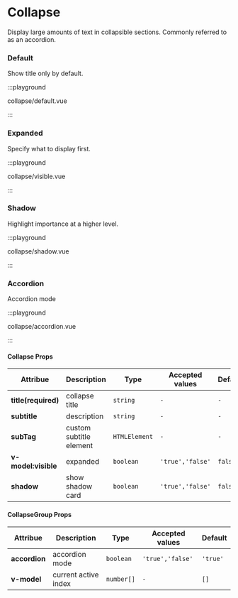 # Collapse

Display large amounts of text in collapsible sections. Commonly referred to as an accordion.

### Default

Show title only by default.

:::playground

collapse/default.vue

:::

### Expanded

Specify what to display first.

:::playground

collapse/visible.vue

:::

### Shadow

Highlight importance at a higher level.

:::playground

collapse/shadow.vue

:::

### Accordion

Accordion mode

:::playground

collapse/accordion.vue

:::

#### Collapse Props

| Attribue            | Description             | Type          | Accepted values  | Default |
| ------------------- | ----------------------- | ------------- | ---------------- | ------- |
| **title(required)** | collapse title          | `string`      | `-`              | `-`     |
| **subtitle**        | description             | `string`      | `-`              | `-`     |
| **subTag**          | custom subtitle element | `HTMLElement` | `-`              | `-`     |
| **v-model:visible** | expanded                | `boolean`     | `'true','false'` | `false` |
| **shadow**          | show shadow card        | `boolean`     | `'true','false'` | `false` |

#### CollapseGroup Props

| Attribue      | Description          | Type       | Accepted values  | Default  |
| ------------- | -------------------- | ---------- | ---------------- | -------- |
| **accordion** | accordion mode       | `boolean`  | `'true','false'` | `'true'` |
| **v-model**   | current active index | `number[]` | `-`              | `[]`     |
